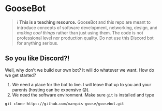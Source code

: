 # GooseBot
> ℹ️ **This is a teaching resource.** GooseBot and this repo are meant to introduce concepts of software development, networking, design, and _making cool things_ rather than just using them. The code is not professional level nor production quality. Do not use this Discord bot for anything serious. 

## So you like Discord?!
Well, why don't we build our own bot? It will do whatever we want. How do we get started?

1. We need a place for the bot to live. I will leave that up to you and your parents (hosting can be expensive 😞).
2. We need the software environment. Make sure `git` is installed and type
```
git clone https://github.com/marquis-goose/goosebot.git
```
